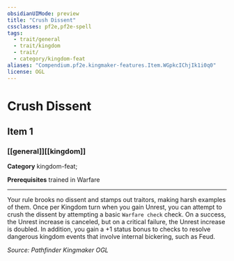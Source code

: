 ```yaml
---
obsidianUIMode: preview
title: "Crush Dissent"
cssclasses: pf2e,pf2e-spell
tags:
  - trait/general
  - trait/kingdom
  - trait/
  - category/kingdom-feat
aliases: "Compendium.pf2e.kingmaker-features.Item.WGpkcIChjIk1i0q0"
license: OGL
---
```

# Crush Dissent
## Item 1
### [[general]][[kingdom]]

**Category** kingdom-feat; 



**Prerequisites** trained in Warfare
* * *
Your rule brooks no dissent and stamps out traitors, making harsh examples of them. Once per Kingdom turn when you gain Unrest, you can attempt to crush the dissent by attempting a basic `Warfare check` check. On a success, the Unrest increase is canceled, but on a critical failure, the Unrest increase is doubled. In addition, you gain a +1 status bonus to checks to resolve dangerous kingdom events that involve internal bickering, such as Feud.

*Source: Pathfinder Kingmaker*
*OGL*